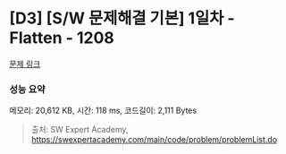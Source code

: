 # [D3] [S/W 문제해결 기본] 1일차 - Flatten - 1208 

[문제 링크](https://swexpertacademy.com/main/code/problem/problemDetail.do?contestProbId=AV139KOaABgCFAYh) 

### 성능 요약

메모리: 20,612 KB, 시간: 118 ms, 코드길이: 2,111 Bytes



> 출처: SW Expert Academy, https://swexpertacademy.com/main/code/problem/problemList.do